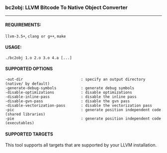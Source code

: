 ### bc2obj: LLVM Bitcode To Native Object Converter ###
-------------------------------------------------------

#### REQUIREMENTS: ####

`llvm-3.5+`, `clang or g++`, `make`

#### USAGE: ####

`./bc2obj 1.o 2.o 3.o 4.a [...]`

#### SUPPORTED OPTIONS ####

    -out-dir                          : specify an output directory (native/ by default)
    -generate-debug-symbols           : generate debug symbols
    -disable-optimizations            : disable optimizations
    -disable-inline-pass              : disable the inline pass
    -disable-gvn-pass                 : disable the gvn pass
    -disable-vectorization-pass       : disable the vectorization pass
    -pic                              : generate position independent code (shared libraries)
    -pie                              : generate position independent code (executables)

#### SUPPORTED TARGETS ####

This tool supports all targets that are supported by your LLVM installation.
